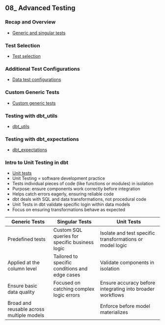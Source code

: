 ## 08_ Advanced Testing

### Recap and Overview
- [Generic and singular tests](https://docs.getdbt.com/docs/build/data-tests#singular-data-tests)

### Test Selection
- [Test selection](https://docs.getdbt.com/reference/node-selection/test-selection-examples?indirect-selection-mode=eager)

### Additional Test Configurations
- [Data test configurations](https://docs.getdbt.com/reference/data-test-configs)

### Custom Generic Tests
- [Custom generic tests](https://docs.getdbt.com/best-practices/writing-custom-generic-tests)

### Testing with dbt_utils
- [dbt_utils](https://hub.getdbt.com/dbt-labs/dbt_utils/latest/)

### Testing with dbt_expectations
- [dbt_expectations](https://hub.getdbt.com/calogica/dbt_expectations/latest/)

### Intro to Unit Testing in dbt
- [Unit tests](https://docs.getdbt.com/docs/build/unit-tests)
- Unit Testing = software development practice
- Tests individual pieces of code (like functions or modules) in isolation
- Purpose: ensure components work correctly before integration
- Helps catch errors eagerly, ensuring reliable code
- dbt deals with SQL and data transformations, not procedural code
- Unit Tests in dbt validate specific login within data models
- Focus on ensuring transformations behave as expected

| Generic Tests | Singular Tests | Unit Tests |
|--|--|--|
| Predefined tests | Custom SQL queries for specific business logic | Isolate and test specific transformations or model logic |
| Applied at the column level | Tailored to specific conditions and edge cases | Validate components in isolation |
| Ensure basic data quality | Focused on catching complex logic errors | Ensure accuracy before integrating into broader workflows |
| Broad and reusable across multiple models |  | Enforce before model materializes |
